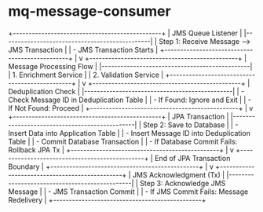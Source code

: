 # mq-message-consumer

+-----------------------------------------------+
|                 JMS Queue Listener            |
|-----------------------------------------------|
|  Step 1: Receive Message --> JMS Transaction  |
|  - JMS Transaction Starts                     |
+-----------------------------------------------+
                |
                v
+-----------------------------------------------+
|              Message Processing Flow          |
|-----------------------------------------------|
|  1. Enrichment Service                        |
|  2. Validation Service                        |
+-----------------------------------------------+
                |
                v
+-----------------------------------------------+
|             Deduplication Check               |
|-----------------------------------------------|
|  - Check Message ID in Deduplication Table    |
|  - If Found: Ignore and Exit                  |
|  - If Not Found: Proceed                      |
+-----------------------------------------------+
                |
                v
+-----------------------------------------------+
|                JPA Transaction                |
|-----------------------------------------------|
|  Step 2: Save to Database                     |
|  - Insert Data into Application Table         |
|  - Insert Message ID into Deduplication Table |
|  - Commit Database Transaction                |
|  - If Database Commit Fails: Rollback JPA Tx  |
+-----------------------------------------------+
                |
                v
+-----------------------------------------------+
|       End of JPA Transaction Boundary         |
+-----------------------------------------------+
                |
                v
+-----------------------------------------------+
|             JMS Acknowledgment (Tx)           |
|-----------------------------------------------|
|  Step 3: Acknowledge JMS Message              |
|  - JMS Transaction Commit                     |
|  - If JMS Commit Fails: Message Redelivery    |
+-----------------------------------------------+
